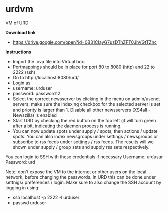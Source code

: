 # urdvm
VM of URD

**Download link**

* https://drive.google.com/open?id=0B31CIayG7uzDTnZFT0JhVGtTZnc


**Instructions**

* Import the .ova file into Virtual box.
* Portmappings should be in place for port 80 to 8080 (http) and 22 to 2222 (ssh)
* Go to http://localhost:8080/urd/
* Login as 
*    username: urduser
*    password: password12
* Select the correct newsserver by clicking in the menu on admin/usenet servers; make sure the indexing checkbox for the selected server is set and priority is larger than 1. Disable all other newsservers (XS4all - Newszilla) is enabled
* Start URD by checking the red button on the top left (it will turn green after a bit, indicating the daemon process is running.
* You can now update spots under supply / spots, then actions / update spots. You can also index newsgroups under settings / newsgroups or subscribe to rss feeds under settings / rss feeds. The results will we shown under supply / group sets and supply rss sets respectively. 

You can login to SSH with these credentials if necessary
Username: urdusur
Password: urd

Note: don't expose the VM to the internet or other users on the local network, before changing the passwords. In URD this can be done under settnigs/ preferences / login. Make sure to also change the SSH account by logging in using:
* ssh localhost -p 2222 -l urduser
* passwd urduser
